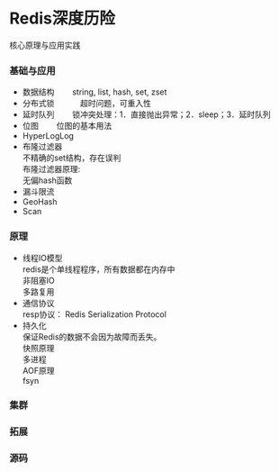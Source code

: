 # Redis深度历险　　
核心原理与应用实践

### 基础与应用　
* 数据结构　　
string, list, hash, set, zset
* 分布式锁　　　
超时问题，可重入性　　
* 延时队列　　
锁冲突处理：1．直接抛出异常；2．sleep；3．延时队列
* 位图　　
位图的基本用法　　
* HyperLogLog 
* 布隆过滤器  
不精确的set结构，存在误判  
布隆过滤器原理:  
无偏hash函数
* 漏斗限流 
* GeoHash
* Scan 

### 原理
* 线程IO模型  
redis是个单线程程序，所有数据都在内存中  
非阻塞IO  
多路复用  
* 通信协议  
resp协议： Redis Serialization Protocol
* 持久化  
保证Redis的数据不会因为故障而丢失。  
快照原理  
多进程  
AOF原理  
fsyn

### 集群

### 拓展　

### 源码　

